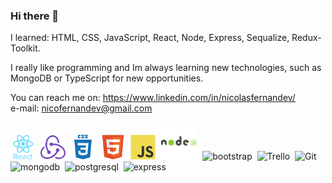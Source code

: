 ### Hi there 👋

I learned: HTML, CSS, JavaScript, React, Node, Express, Sequalize, Redux-Toolkit.


I really like programming and Im always learning new technologies, such as MongoDB or TypeScript for new opportunities.

You can reach me on: 
https://www.linkedin.com/in/nicolasfernandev/ <br>
e-mail: nicofernandev@gmail.com


<div>
   <img src="https://github.com/devicons/devicon/blob/master/icons/react/react-original-wordmark.svg" title="React" alt="React" width="40" height="40"/>&nbsp;
   <img src="https://github.com/devicons/devicon/blob/master/icons/redux/redux-original.svg" title="Redux" alt="Redux " width="40" height="40"/>&nbsp;
  <img src="https://github.com/devicons/devicon/blob/master/icons/css3/css3-plain-wordmark.svg"  title="CSS3" alt="CSS" width="40" height="40"/>&nbsp;
  <img src="https://github.com/devicons/devicon/blob/master/icons/html5/html5-original.svg" title="HTML5" alt="HTML" width="40" height="40"/>&nbsp;
  <img src="https://github.com/devicons/devicon/blob/master/icons/javascript/javascript-original.svg" title="JavaScript" alt="JavaScript" width="40" height="40"/>&nbsp;
  <img src="https://github.com/devicons/devicon/blob/master/icons/nodejs/nodejs-original-wordmark.svg" title="NodeJS" alt="NodeJS" width="60" height="60"/>&nbsp;
 <img src="https://cdn.jsdelivr.net/gh/devicons/devicon/icons/bootstrap/bootstrap-original-wordmark.svg" title="bootstrap" alt="bootstrap" width="40" height="40"/>&nbsp;
 <img src="https://cdn.jsdelivr.net/gh/devicons/devicon/icons/trello/trello-plain.svg" title="Trello" alt="Trello" width="40" height="40"/>&nbsp;
  <img src="https://cdn.jsdelivr.net/gh/devicons/devicon/icons/git/git-original.svg" title="Git" alt="Git" width="50" height="50"/>&nbsp;
 <img src="https://cdn.jsdelivr.net/gh/devicons/devicon/icons/mongodb/mongodb-original.svg" title="mongodb" alt="mongodb" width="40" height="40"/>&nbsp; 
 <img src="https://cdn.jsdelivr.net/gh/devicons/devicon/icons/postgresql/postgresql-original-wordmark.svg" title="postgresql" alt="postgresql" width="40" height="40"/>&nbsp;
<img src="https://cdn.jsdelivr.net/gh/devicons/devicon/icons/express/express-original.svg" title="express" alt="express" width="40" height="40" />
</div>
 
 
 
